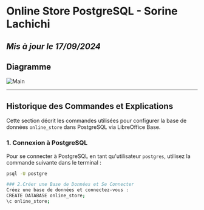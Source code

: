 # Online Store PostgreSQL - Sorine Lachichi
## _Mis à jour le 17/09/2024_

## Diagramme
![Main](https://github.com/user-attachments/assets/0cc05981-a163-41d1-8a59-c2534f6739ec)



---

## Historique des Commandes et Explications

Cette section décrit les commandes utilisées pour configurer la base de données `online_store` dans PostgreSQL via LibreOffice Base.

### 1. Connexion à PostgreSQL
Pour se connecter à PostgreSQL en tant qu'utilisateur `postgres`, utilisez la commande suivante dans le terminal :
```bash
psql -U postgre

### 2.Créer une Base de Données et Se Connecter
Créez une base de données et connectez-vous :
CREATE DATABASE online_store;
\c online_store;
